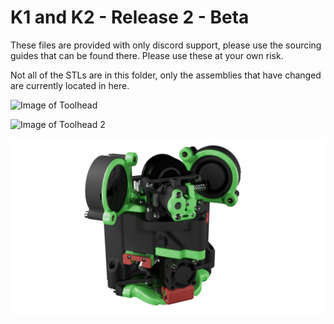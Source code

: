 # K1 and K2 - Release 2 - Beta

These files are provided with only discord support, please use the sourcing guides that can be found there. Please use these at your own risk.

Not all of the STLs are in this folder, only the assemblies that have changed are currently located in here.

 ![Image of Toolhead](Images/k2_toolhead_r2_02_transp.png?raw=true)
 
  ![Image of Toolhead 2](Images/k2_toolhead_r2_03_transp.png?raw=true)
  
   ![Image of Toolhead 3](Images/k2_toolhead_r2_04_transp.png?raw=true)